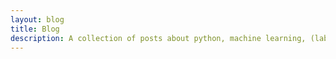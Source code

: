 ```yaml
---
layout: blog
title: Blog
description: A collection of posts about python, machine learning, (labour) economics and PhD life.
---
```


